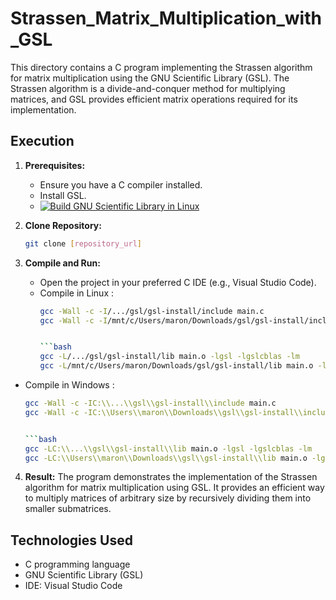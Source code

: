 # Strassen_Matrix_Multiplication_with_GSL

This directory contains a C program implementing the Strassen algorithm for matrix multiplication using the GNU Scientific Library (GSL). The Strassen algorithm is a divide-and-conquer method for multiplying matrices, and GSL provides efficient matrix operations required for its implementation.

## Execution

1. **Prerequisites:**
   - Ensure you have a C compiler installed.
   - Install GSL. 
   - [![Build GNU Scientific Library in Linux](https://img.youtube.com/vi/dKBLJN4x_7A/0.jpg)]([https://www.youtube.com/watch?v=dKBLJN4x_7A])


2. **Clone Repository:**
   ```bash
   git clone [repository_url]
   
3. **Compile and Run:**
   - Open the project in your preferred C IDE (e.g., Visual Studio Code).
   - Compile in Linux :
     ```bash
     gcc -Wall -c -I/.../gsl/gsl-install/include main.c
     gcc -Wall -c -I/mnt/c/Users/maron/Downloads/gsl/gsl-install/include main.c // Exemple

     
     ```bash
     gcc -L/.../gsl/gsl-install/lib main.o -lgsl -lgslcblas -lm
     gcc -L/mnt/c/Users/maron/Downloads/gsl/gsl-install/lib main.o -lgsl -lgslcblas -lm // Exemple
  - Compile in Windows :
     ```bash
     gcc -Wall -c -IC:\\...\\gsl\\gsl-install\\include main.c
     gcc -Wall -c -IC:\\Users\\maron\\Downloads\\gsl\\gsl-install\\include main.c // Exemple

     
     ```bash
     gcc -LC:\\...\\gsl\\gsl-install\\lib main.o -lgsl -lgslcblas -lm
     gcc -LC:\\Users\\maron\\Downloads\\gsl\\gsl-install\\lib main.o -lgsl -lgslcblas -lm // Exemple
     
4. **Result:**
   The program demonstrates the implementation of the Strassen algorithm for matrix multiplication using GSL. It provides an efficient way to multiply matrices of arbitrary size by recursively dividing them into smaller submatrices.
   
  ## Technologies Used
- C programming language
- GNU Scientific Library (GSL)
- IDE: Visual Studio Code

